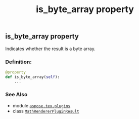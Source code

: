 ﻿---
title: is_byte_array property
second_title: Aspose.TeX for Python via .NET API References
description: 
type: docs
weight: 60
url: /python-net/aspose.tex.plugins/mathrendererpluginresult/is_byte_array/
is_root: false
---

## is_byte_array property


Indicates whether the result is a byte array.
### Definition:
```python
@property
def is_byte_array(self):
    ...
```

### See Also
* module [`aspose.tex.plugins`](../../)
* class [`MathRendererPluginResult`](/tex/python-net/aspose.tex.plugins/mathrendererpluginresult)
